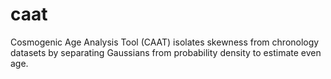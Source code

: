 # caat
Cosmogenic Age Analysis Tool (CAAT) isolates skewness from chronology datasets by separating Gaussians from probability density to estimate even age.  
